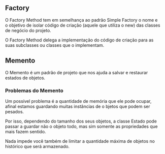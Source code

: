## Factory
O Factory Method tem em semelhança ao padrão Simple Factory o nome e o objetivo de isolar código de criação 
(aquele que utiliza o new) das classes de negócio do projeto.

O Factory Method delega a implementação do código de criação para as suas subclasses ou classes que o implementam.

## Memento
O Memento é um padrão de projeto que nos ajuda a salvar e restaurar estados de objetos.

### Problemas do Memento
Um possível problema é a quantidade de memória que ele pode ocupar, afinal estamos guardando muitas instâncias de o
bjetos que podem ser pesados.

Por isso, dependendo do tamanho dos seus objetos, a classe Estado pode passar a guardar não o objeto todo, mas sim 
somente as propriedades que mais fazem sentido.

Nada impede você também de limitar a quantidade máxima de objetos no histórico que será armazenado.